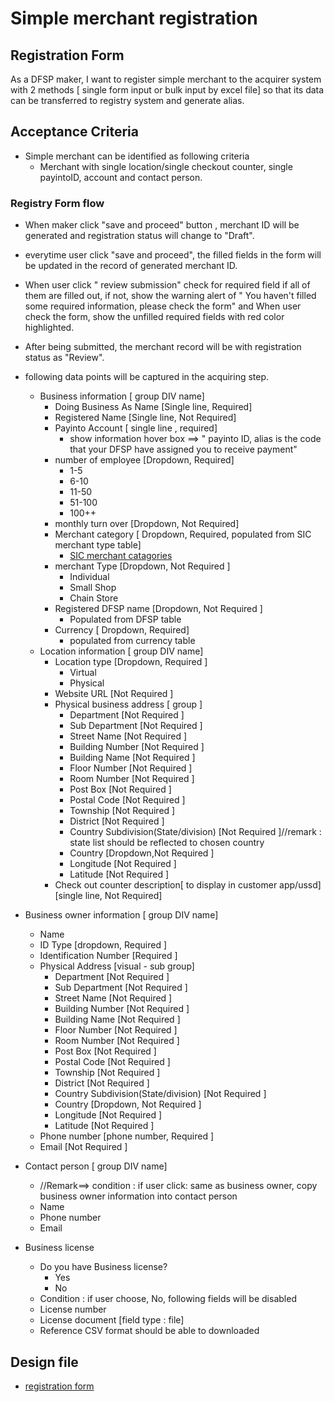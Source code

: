 # Simple merchant registration 
## Registration Form 
As a DFSP maker, I want to register simple merchant to the acquirer system with 2 methods [ single form input or bulk input by excel file] so that its data can be transferred to registry system and generate alias. 

## Acceptance Criteria

* Simple merchant can be identified as following criteria
    * Merchant with single location/single checkout counter, single payintoID, account and contact person.

 ### Registry Form flow

* When maker click "save and proceed" button , merchant ID will be generated and registration status will change to "Draft".
* everytime user click "save and proceed", the filled fields in the form will be updated in the record of generated merchant ID.
* When user click " review submission" check for required field if all of them are filled out, if not, show the warning alert of " You haven't filled some required information, please check the form" and When user check the form, show the unfilled required fields with red color highlighted. 
* After being submitted, the merchant record will be with registration status as "Review".  

* following data points will be captured in the acquiring step.

  * Business information  [ group DIV name]
    * Doing Business As Name  [Single line, Required]
    * Registered Name [Single line, Not Required]
    * Payinto Account [ single line , required]
      * show information hover box ==> " payinto ID, alias is the code that your DFSP have assigned you to receive payment"
    * number of employee [Dropdown, Required]
      * 1-5 
      * 6-10 
      * 11-50 
      * 51-100 
      * 100++ 
    * monthly turn over [Dropdown, Not Required]
    * Merchant category  [ Dropdown, Required, populated from SIC merchant type table] 
      * [SIC merchant catagories](https://resources.companieshouse.gov.uk/sic/)
    * merchant Type [Dropdown, Not Required ]
      * Individual
      * Small Shop
      * Chain Store
    * Registered DFSP name [Dropdown, Not Required ] 
      * Populated from DFSP table
    * Currency [ Dropdown, Required]
      * populated from currency table
  * Location information [ group DIV name]
    * Location type  [Dropdown, Required ] 
      * Virtual  
      * Physical  
    * Website URL [Not Required ] 
    * Physical business address [ group ]
      * Department [Not Required ]
      * Sub Department [Not Required ]
      * Street Name [Not Required ]
      * Building Number [Not Required ]
      * Building Name [Not Required ]
      * Floor Number [Not Required ]
      * Room Number [Not Required ]
      * Post Box [Not Required ]
      * Postal Code [Not Required ]
      * Township [Not Required ]
      * District [Not Required ]
      * Country Subdivision(State/division) [Not Required ]//remark : state list should be reflected to chosen country 
      * Country  [Dropdown,Not Required ]
      * Longitude [Not Required ]
      * Latitude [Not Required ]
    * Check out counter description[ to display in customer app/ussd] [single line, Not Required]
* Business owner information [ group DIV name]
  * Name    
  * ID Type [dropdown, Required ]
  * Identification Number [Required ]
  * Physical Address  [visual - sub group]
    * Department [Not Required ]
    * Sub Department [Not Required ]
    * Street Name [Not Required ]
    * Building Number [Not Required ]
    * Building Name [Not Required ]
    * Floor Number [Not Required ]
    * Room Number [Not Required ]
    * Post Box [Not Required ]
    * Postal Code [Not Required ]
    * Township [Not Required ]
    * District [Not Required ]
    * Country Subdivision(State/division) [Not Required ]
    * Country  [Dropdown, Not Required ]
    * Longitude [Not Required ]
    * Latitude [Not Required ]
  * Phone number [phone number, Required ]
  * Email [Not Required ] 
* Contact person  [ group DIV name]
  * //Remark==> condition : if user click: same as business owner, copy business owner information into contact person 
  * Name  
  * Phone number 
  * Email  
* Business license 
  * Do you have Business license? 
    * Yes  
    * No 
  * Condition : if user choose, No, following fields will be disabled 
  * License number 
  * License document [field type : file]
  * Reference CSV format should be able to downloaded  

## Design file

* [registration form](https://www.figma.com/proto/sEFusJJ4pQedgXvfRixE7b/Merchant-Registry-Prototype?page-id=1435%3A7881&type=design&node-id=1435-15900&viewport=528%2C298%2C0.35&t=3AEfehrhNBILWl7q-1&scaling=scale-down&starting-point-node-id=1517%3A10353&show-proto-sidebar=1&mode=design)
